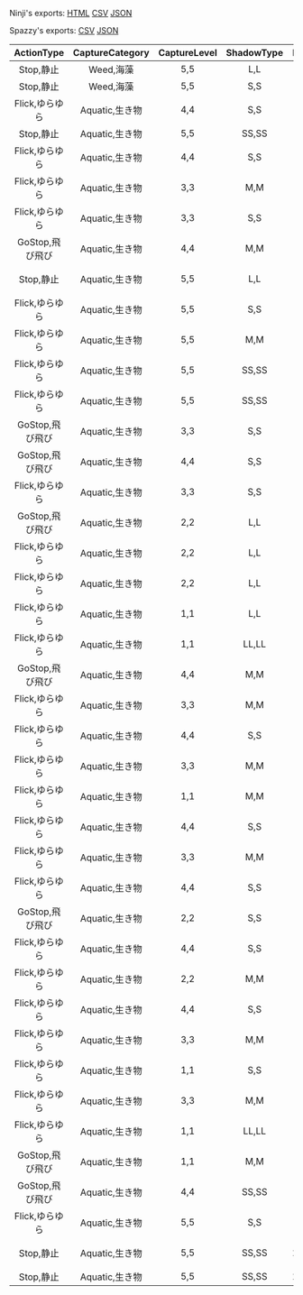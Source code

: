 Ninji's exports: [HTML](https://wuffs.org/acnh/bcsv_140/html/SeafoodStatusParam.html) [CSV](https://wuffs.org/acnh/bcsv_140/csv/SeafoodStatusParam.csv) [JSON](https://wuffs.org/acnh/bcsv_140/json/SeafoodStatusParam.json)

Spazzy's exports: [CSV](https://github.com/McSpazzy/acnh-csv/blob/master/SeafoodStatusParam.csv) [JSON](https://github.com/McSpazzy/acnh-json/blob/master/SeafoodStatusParam.json)

| ActionType | CaptureCategory | CaptureLevel | ShadowType | ItemID | OpenRecordNum | UniqueID | DebugName | Label | ResName | ResNameMuseum |
|:--:|:--:|:--:|:--:|:--:|:--:|:--:|:--:|:--:|:--:|:--:|
| Stop,静止 | Weed,海藻 | 5,5 | L,L | 2620 | 0 | 0 | 'ワカメ' | 'Wakame' | 'DiveFishWakame' | 'DiveFishWakameMuseum' | 
| Stop,静止 | Weed,海藻 | 5,5 | S,S | 2830 | 0 | 34 | 'ウミブドウ' | 'Umibudou' | 'DiveFishUmibudou' | 'DiveFishUmibudouMuseum' | 
| Flick,ゆらゆら | Aquatic,生き物 | 4,4 | S,S | 2831 | 0 | 9 | 'ウニ' | 'Uni' | 'DiveFishUni' | 'DiveFishUni' | 
| Stop,静止 | Aquatic,生き物 | 5,5 | SS,SS | 2832 | 0 | 35 | 'フジツボ' | 'Fujitsubo' | 'DiveFishFujitsubo' | 'DiveFishFujitsuboMuseum' | 
| Flick,ゆらゆら | Aquatic,生き物 | 4,4 | S,S | 2834 | 0 | 30 | 'サザエ' | 'Sazae' | 'DiveFishSazae' | 'DiveFishSazae' | 
| Flick,ゆらゆら | Aquatic,生き物 | 3,3 | M,M | 2835 | 20 | 13 | 'アワビ' | 'Awabi' | 'DiveFishAwabi' | 'DiveFishAwabi' | 
| Flick,ゆらゆら | Aquatic,生き物 | 3,3 | S,S | 2838 | 20 | 16 | 'アコヤガイ' | 'Akoyagai' | 'DiveFishAkoyagai' | 'DiveFishAkoyagaiMuseum' | 
| GoStop,飛び飛び | Aquatic,生き物 | 4,4 | M,M | 2839 | 5 | 8 | 'ホタテ' | 'Hotate' | 'DiveFishHotate' | 'DiveFishHotate' | 
| Stop,静止 | Aquatic,生き物 | 5,5 | L,L | 2840 | 0 | 17 | 'イソギンチャク' | 'Isogintyaku' | 'DiveFishIsogintyaku' | 'DiveFishIsogintyakuMuseum' | 
| Flick,ゆらゆら | Aquatic,生き物 | 5,5 | S,S | 2841 | 0 | 4 | 'ヒトデ' | 'Hitode' | 'DiveFishHitode' | 'DiveFishHitode' | 
| Flick,ゆらゆら | Aquatic,生き物 | 5,5 | M,M | 2842 | 0 | 15 | 'ナマコ' | 'Namako' | 'DiveFishNamako' | 'DiveFishNamako' | 
| Flick,ゆらゆら | Aquatic,生き物 | 5,5 | SS,SS | 2843 | 0 | 31 | 'ウミウシ' | 'Umiushi' | 'DiveFishUmiushi' | 'DiveFishUmiushi' | 
| Flick,ゆらゆら | Aquatic,生き物 | 5,5 | SS,SS | 2844 | 0 | 33 | 'ヒラムシ' | 'Hiramushi' | 'DiveFishHiramushi' | 'DiveFishHiramushi' | 
| GoStop,飛び飛び | Aquatic,生き物 | 3,3 | S,S | 2845 | 20 | 6 | 'シャコ' | 'Syako' | 'DiveFishSyako' | 'DiveFishSyako' | 
| GoStop,飛び飛び | Aquatic,生き物 | 4,4 | S,S | 2846 | 0 | 29 | 'アマエビ' | 'Amaebi' | 'DiveFishAmaebi' | 'DiveFishAmaebi' | 
| Flick,ゆらゆら | Aquatic,生き物 | 3,3 | S,S | 2847 | 20 | 28 | 'クルマエビ' | 'Kurumaebi' | 'DiveFishKurumaebi' | 'DiveFishKurumaebi' | 
| GoStop,飛び飛び | Aquatic,生き物 | 2,2 | L,L | 2848 | 40 | 5 | 'イセエビ' | 'Iseebi' | 'DiveFishIseebi' | 'DiveFishIseebi' | 
| Flick,ゆらゆら | Aquatic,生き物 | 2,2 | L,L | 2849 | 40 | 1 | 'ロブスター' | 'Lobster' | 'DiveFishLobster' | 'DiveFishLobster' | 
| Flick,ゆらゆら | Aquatic,生き物 | 2,2 | L,L | 2850 | 40 | 27 | 'ズワイガニ' | 'Zuwaigani' | 'DiveFishZuwaigani' | 'DiveFishZuwaiganiMuseum' | 
| Flick,ゆらゆら | Aquatic,生き物 | 1,1 | L,L | 2852 | 80 | 10 | 'タラバガニ' | 'Tarabagani' | 'DiveFishTarabagani' | 'DiveFishTarabagani' | 
| Flick,ゆらゆら | Aquatic,生き物 | 1,1 | LL,LL | 2853 | 80 | 7 | 'タカアシガニ' | 'Takaashigani' | 'DiveFishTakaashigani' | 'DiveFishTakaashigani' | 
| GoStop,飛び飛び | Aquatic,生き物 | 4,4 | M,M | 2854 | 0 | 11 | 'タコ' | 'Tako' | 'DiveFishTako' | 'DiveFishTakoMuseum' | 
| Flick,ゆらゆら | Aquatic,生き物 | 3,3 | M,M | 2857 | 20 | 2 | 'カブトガニ' | 'Kabutogani' | 'DiveFishKabutogani' | 'DiveFishKabutogani' | 
| Flick,ゆらゆら | Aquatic,生き物 | 4,4 | S,S | 2855 | 0 | 32 | 'チンアナゴ' | 'Chinanago' | 'DiveFishChinanago' | 'DiveFishChinanagoMuseum' | 
| Flick,ゆらゆら | Aquatic,生き物 | 3,3 | M,M | 2856 | 20 | 3 | 'オウムガイ' | 'Oumugai' | 'DiveFishOumugai' | 'DiveFishOumugai' | 
| Flick,ゆらゆら | Aquatic,生き物 | 1,1 | M,M | 2858 | 80 | 12 | 'ダイオウグソクムシ' | 'Daiougusokumushi' | 'DiveFishDaiougusokumushi' | 'DiveFishDaiougusokumushi' | 
| Flick,ゆらゆら | Aquatic,生き物 | 4,4 | S,S | 2833 | 0 | 14 | 'オイスター' | 'Oyster' | 'DiveFishOyster' | 'DiveFishOysterMuseum' | 
| Flick,ゆらゆら | Aquatic,生き物 | 3,3 | M,M | 7191 | 20 | 38 | 'ガザミ' | 'Gazami' | 'DiveFishGazami' | 'DiveFishGazami' | 
| Flick,ゆらゆら | Aquatic,生き物 | 4,4 | S,S | 7228 | 0 | 42 | 'ホヤ' | 'Hoya' | 'DiveFishHoya' | 'DiveFishHoya' | 
| GoStop,飛び飛び | Aquatic,生き物 | 2,2 | S,S | 7252 | 40 | 45 | 'メンダコ' | 'Mendako' | 'DiveFishMendako' | 'DiveFishMendako' | 
| Flick,ゆらゆら | Aquatic,生き物 | 4,4 | S,S | 7278 | 0 | 48 | 'バイガイ' | 'Baigai' | 'DiveFishBaigai' | 'DiveFishBaigai' | 
| Flick,ゆらゆら | Aquatic,生き物 | 2,2 | M,M | 7318 | 40 | 52 | 'カイロウドウケツ' | 'Kairoudouketsu' | 'DiveFishKairoudouketsu' | 'DiveFishKairoudouketsu' | 
| Flick,ゆらゆら | Aquatic,生き物 | 4,4 | S,S | 7411 | 0 | 53 | 'ムールガイ' | 'Muhrugai' | 'DiveFishMuhrugai' | 'DiveFishMuhrugaiMuseum' | 
| Flick,ゆらゆら | Aquatic,生き物 | 3,3 | M,M | 7308 | 20 | 51 | 'ダンジネスクラブ' | 'DungenessCrab' | 'DiveFishDungenessCrab' | 'DiveFishDungenessCrab' | 
| Flick,ゆらゆら | Aquatic,生き物 | 1,1 | S,S | 7303 | 80 | 49 | 'センジュナマコ' | 'Senjunamako' | 'DiveFishSenjunamako' | 'DiveFishSenjunamako' | 
| Flick,ゆらゆら | Aquatic,生き物 | 3,3 | M,M | 7267 | 20 | 47 | 'パイプウニ' | 'Paipuuni' | 'DiveFishPaipuuni' | 'DiveFishPaipuuni' | 
| Flick,ゆらゆら | Aquatic,生き物 | 1,1 | LL,LL | 7214 | 80 | 41 | 'オオシャコガイ' | 'Shakogai' | 'DiveFishShakogai' | 'DiveFishShakogai' | 
| GoStop,飛び飛び | Aquatic,生き物 | 1,1 | M,M | 7203 | 80 | 39 | 'コウモリダコ' | 'Koumoridako' | 'DiveFishKoumoridako' | 'DiveFishKoumoridako' | 
| GoStop,飛び飛び | Aquatic,生き物 | 4,4 | SS,SS | 6920 | 0 | 36 | 'ホタルイカ' | 'Hotaruika' | 'DiveFishHotaruika' | 'DiveFishHotaruikaMuseum' | 
| Flick,ゆらゆら | Aquatic,生き物 | 5,5 | S,S | 7245 | 0 | 44 | 'ミズクラゲ' | 'Mizukurage' | 'DiveFishMizukurage' | 'DiveFishMizukurageMuseum' | 
| Stop,静止 | Aquatic,生き物 | 5,5 | SS,SS | 13105 | 0 | 54 | 'かいぞくせんのパーツ' | 'GulBQuestItem' | '' | 'cvrt_fsh_aji' | 
| Stop,静止 | Aquatic,生き物 | 5,5 | SS,SS | 12968 | 0 | 55 | 'しんじゅ' | 'Pearl' | 'UnitIconPearl' | 'cvrt_fsh_aji' | 
